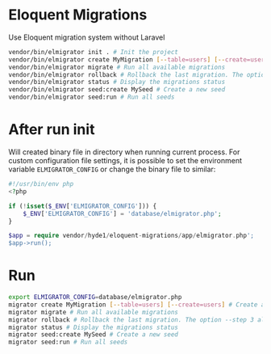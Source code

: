 # Eloquent Migrations
Use Eloquent migration system without Laravel

```bash
vendor/bin/elmigrator init . # Init the project
vendor/bin/elmigrator create MyMigration [--table=users] [--create=users] # Create a new migration
vendor/bin/elmigrator migrate # Run all available migrations
vendor/bin/elmigrator rollback # Rollback the last migration. The option --step 3 allows you to rollback multiple migrations
vendor/bin/elmigrator status # Display the migrations status
vendor/bin/elmigrator seed:create MySeed # Create a new seed
vendor/bin/elmigrator seed:run # Run all seeds
```
# After run init
Will created binary file in directory when running current process. For custom configuration file settings, it is possible to set the environment variable `ELMIGRATOR_CONFIG` or change the binary file to similar:

```php
#!/usr/bin/env php
<?php

if (!isset($_ENV['ELMIGRATOR_CONFIG'])) {
    $_ENV['ELMIGRATOR_CONFIG'] = 'database/elmigrator.php';
}

$app = require vendor/hyde1/eloquent-migrations/app/elmigrator.php';
$app->run();
```

# Run
```bash
export ELMIGRATOR_CONFIG=database/elmigrator.php
migrator create MyMigration [--table=users] [--create=users] # Create a new migration
migrator migrate # Run all available migrations
migrator rollback # Rollback the last migration. The option --step 3 allows you to rollback multiple migrations
migrator status # Display the migrations status
migrator seed:create MySeed # Create a new seed
migrator seed:run # Run all seeds
```